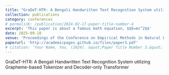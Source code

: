 ```yaml
---
title: "GraDeT-HTR: A Bengali Handwritten Text Recognition System utilizing Grapheme-based Tokenizer and Decoder-only Transformer"
collection: publications
category: conferences
# permalink: /publication/2024-02-17-paper-title-number-4
excerpt: 'This paper is about a famous math equation, $$E=mc^2$$'
date: 2025-09-10
venue: 'Proceedings of the Conference on Empirical Methods in Natural Language Processing (EMNLP): System Demonstrations'
paperurl: 'http://academicpages.github.io/files/paper3.pdf'
# citation: 'Your Name, You. (2024). &quot;Paper Title Number 3.&quot; <i>GitHub Journal of Bugs</i>. 1(3).'
---
```


GraDeT-HTR: A Bengali Handwritten Text Recognition System utilizing Grapheme-based Tokenizer and Decoder-only Transformer